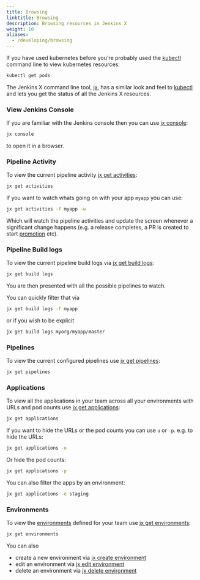 ```yaml
---
title: Browsing
linktitle: Browsing
description: Browsing resources in Jenkins X
weight: 10
aliases:
  - /developing/browsing
---
```



If you have used kubernetes before you're probably used the [kubectl](https://kubernetes.io/docs/reference/kubectl/overview/) command line to view kubernetes resources:

```sh
kubectl get pods
```

The Jenkins X command line tool, [jx](/commands/jx/), has a similar look and feel to [kubectl](https://kubernetes.io/docs/reference/kubectl/overview/) and lets you get the status of all the Jenkins X resources.

### View Jenkins Console

If you are familiar with the Jenkins console then you can use [jx console](/commands/deprecation/):

```sh
jx console
```

to open it in a browser.

### Pipeline Activity

To view the current pipeline activity [jx get activities](/commands/jx_get_activities/):

```sh
jx get activities
```

If you want to watch whats going on with your app `myapp`  you can use:

```sh
jx get activities -f myapp -w
```

Which will watch the pipeline activities and update the screen whenever a significant change happens (e.g. a release completes, a PR is created to start [promotion](/developing/promote/) etc).

### Pipeline Build logs

To view the current pipeline build logs via [jx get build logs](/commands/jx_get_build_log/):

```sh
jx get build logs
```

You are then presented with all the possible pipelines to watch.

You can quickly filter that via

```sh
jx get build logs -f myapp
```

or if you wish to be explicit

```sh
jx get build logs myorg/myapp/master
```

### Pipelines

To view the current configured pipelines use [jx get pipelines](/commands/jx_get_pipelines/):

```sh
jx get pipelines
```

### Applications

To view all the applications in your team across all your environments with URLs and pod counts use  [jx get applications](/commands/jx_get_applications/):

```sh
jx get applications
```

If you want to hide the URLs or the pod counts you can use `u` or `-p`. e.g. to hide the URLs:

```sh
jx get applications -u
```

Or hide the pod counts:

```sh
jx get applications -p
```

You can also filter the apps by an environment:

```sh
jx get applications -e staging
```



### Environments

To view the [environments](/docs/concepts/features/#environments) defined for your team use [jx get environments](/commands/jx_get_environments/):

```sh
jx get environments
```

You can also

* create a new environment via [jx create environment](/commands/jx_create_environment/)
* edit an environment via [jx edit environment](/commands/jx_edit_environment/)
* delete an environment via [jx delete environment](/commands/jx_delete_environment/)
